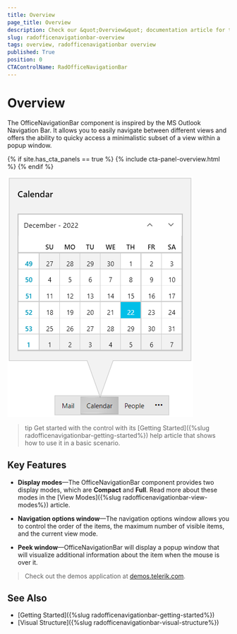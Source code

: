 ```yaml
---
title: Overview
page_title: Overview
description: Check our &quot;Overview&quot; documentation article for the RadOfficeNavigationBar control.
slug: radofficenavigationbar-overview
tags: overview, radofficenavigationbar overview
published: True
position: 0
CTAControlName: RadOfficeNavigationBar
---
```


# Overview

The OfficeNavigationBar component is inspired by the MS Outlook Navigation Bar. It allows you to easily navigate between different views and offers the ability to quicky access a minimalistic subset of a view within a popup window.

{% if site.has_cta_panels == true %}
{% include cta-panel-overview.html %}
{% endif %}

![](images/radofficenavigationbar-overview-0.png)

>tip Get started with the control with its [Getting Started]({%slug radofficenavigationbar-getting-started%}) help article that shows how to use it in a basic scenario.

## Key Features

* __Display modes__&mdash;The OfficeNavigationBar component provides two display modes, which are __Compact__ and __Full__. Read more about these modes in the [View Modes]({%slug radofficenavigationbar-view-modes%}) article.

* __Navigation options window__&mdash;The navigation options window allows you to control the order of the items, the maximum number of visible items, and the current view mode. 

* __Peek window__&mdash;OfficeNavigationBar will display a popup window that will visualize additional information about the item when the mouse is over it.

> Check out the demos application at [demos.telerik.com](https://demos.telerik.com/wpf/).

## See Also
* [Getting Started]({%slug radofficenavigationbar-getting-started%})
* [Visual Structure]({%slug radofficenavigationbar-visual-structure%})